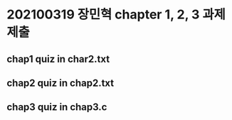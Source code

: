 # 202100319 장민혁 chapter 1, 2, 3 과제 제출



## chap1 quiz in char2.txt

## chap2 quiz in chap2.txt

## chap3 quiz in chap3.c